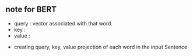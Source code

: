 ## note for BERT
- query : vector associated with that word.
- key :
- value :

+ creating query, key, value projection of each word in the input Sentence
